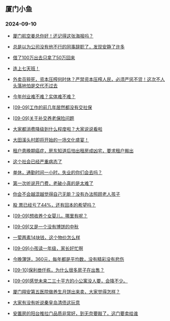 ## 厦门小鱼 
### 2024-09-10

+ [厦门航空姜总你好！还记得这张海报吗？](http://bbs.xmfish.com/read-htm-tid-18241582.html)

+ [总是以为公司没有他不行的同事辞职了，发现安静了许多](http://bbs.xmfish.com/read-htm-tid-18241412.html)

+ [借了100万出去只拿了50万回来](http://bbs.xmfish.com/read-htm-tid-18241423.html)

+ [连上七天班！](http://bbs.xmfish.com/read-htm-tid-18241515.html)

+ [外卖员猝死，资本压榨何时休？严禁资本压榨人民，必须严惩不贷！这次不人头落地怕是交代不过去](http://bbs.xmfish.com/read-htm-tid-18241431.html)

+ [今年创业难不难？实体难不难？](http://bbs.xmfish.com/read-htm-tid-18241541.html)

+ [[09-09]工作的前几年居然都没有交社保](http://bbs.xmfish.com/read-htm-tid-18241494.html)

+ [[09-09]关于补交养老保险问题](http://bbs.xmfish.com/read-htm-tid-18241459.html)

+ [大家都消费降级到什么程度啦？大家说说看啦](http://bbs.xmfish.com/read-htm-tid-18241637.html)

+ [大田溪头村即将开始的一场文化盛宴！](http://bbs.xmfish.com/read-htm-tid-18241439.html)

+ [租户患晚期癌症，房东知道后怕出租房成凶宅，要求租户搬出](http://bbs.xmfish.com/read-htm-tid-18241587.html)

+ [这个社会已经严重病态了](http://bbs.xmfish.com/read-htm-tid-18241702.html)

+ [单休，通勤时间一小时，失业的你们会去吗？](http://bbs.xmfish.com/read-htm-tid-18241710.html)

+ [第一次听说开门费，老破小真的是太难了](http://bbs.xmfish.com/read-htm-tid-18241676.html)

+ [你会不会越混越觉得自己无能？没有办法照顾老人孩子](http://bbs.xmfish.com/read-htm-tid-18241613.html)

+ [股 票已经亏了44%，还有回本的希望吗？](http://bbs.xmfish.com/read-htm-tid-18241734.html)

+ [[09-09]想收养个女婴儿，哪里有呢？](http://bbs.xmfish.com/read-htm-tid-18241675.html)

+ [[09-09]又是一个没有博饼的中秋](http://bbs.xmfish.com/read-htm-tid-18241729.html)

+ [一荤两素14块钱，这个物价怎么样](http://bbs.xmfish.com/read-htm-tid-18241691.html)

+ [[09-09]小孩读一年级，家长好忙啊](http://bbs.xmfish.com/read-htm-tid-18241728.html)

+ [今晚薄饼，360元，每年都是平均数，没有精彩没有悲伤](http://bbs.xmfish.com/read-htm-tid-18241773.html)

+ [[09-10]保利叁仟栋，为什么很多房子在出售？](http://bbs.xmfish.com/read-htm-tid-18241895.html)

+ [[09-09]感觉未来二三十平方的小公寓没人要，会降不少。](http://bbs.xmfish.com/read-htm-tid-18241695.html)

+ [厦门翔安第五医院做养生月饼出来卖，大家觉得怎样？](http://bbs.xmfish.com/read-htm-tid-18241764.html)

+ [大家有没有听说秦皇岛清债这玩意](http://bbs.xmfish.com/read-htm-tid-18241788.html)

+ [安置房的阳台推拉门品质非常好，到无奈要敲了，这门要卖给谁](http://bbs.xmfish.com/read-htm-tid-18241784.html)

